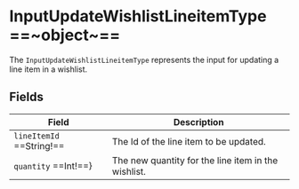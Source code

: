 # InputUpdateWishlistLineitemType ==~object~==

The `InputUpdateWishlistLineitemType` represents the input for updating a line item in a wishlist.

## Fields

| Field                                      | Description                                                     |
| ------------------------------------------ | --------------------------------------------------------------- |
| `lineItemId`  ==String!==                  | The Id of the line item to be updated.                          |
| `quantity`  ==Int!==}                      | The new quantity for the line item in the wishlist.             |
